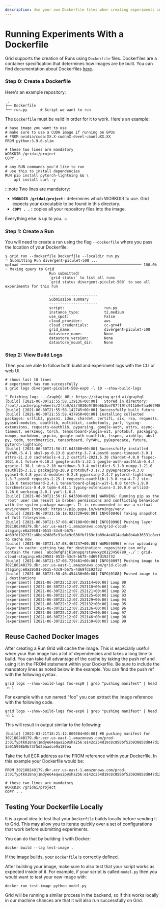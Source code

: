```yaml
---
description: Use your own Dockerfile files when creating experiments in Grid.
---
```


# Running Experiments With a Dockerfile

Grid supports the creation of Runs using `Dockerfile` files. Dockerfiles are a container specification that determines how images are be built. You can find documentation about Dockerfiles [here](https://docs.docker.com/engine/reference/builder).

### Step 0: Create a Dockerfile

Here's an example repository:

```text
 .
├── Dockerfile
└── run.py      # Script we want to run
```

The `Dockerfile` must be valid in order for it to work. Here's an example:

```text
# base image you want to use
# make sure to use a CUDA image if running on GPUs
# FROM nvidia/cuda:XX.X-cudnnX-devel-ubuntuXX.XX
FROM python:3.9.6-slim

# these two lines are mandatory
WORKDIR /gridai/project
COPY . .

# any RUN commands you'd like to run
# use this to install dependencies
RUN pip install pytorch-lightning && \
    apt install curl -y
```

:::note
Two lines are mandatory:

* **`WORKDIR /gridai/project`** : determines which WORKDIR to use. Grid expects your executable to be found in this directory.
* **`COPY . .` :** copies all your repository files into the image.

Everything else is up to you.
:::

### Step 1: Create a Run

You will need to create a run using the flag `--dockerfile` where you pass the location of your Dockerfile.

```text
$ grid run --dockerfile Dockerfile --localdir run.py
⠙ Submitting Run divergent-piculet-508 ...
upload ━━━━━━━━━━━━━━━━━━━━━━━━━━━━━━━━━━━━━━━━━━━━━━━━━━━━━━━ 100.0%
⠦ Making query to Grid
                    Run submitted!
                    `grid status` to list all runs
                    `grid status divergent-piculet-508` to see all experiments for this run

                    ----------------------
                    Submission summary
                    ----------------------
                    script:                  run.py
                    instance_type:           t2.medium
                    use_spot:                False
                    cloud_provider:          aws
                    cloud_credentials:       cc-grv4f
                    grid_name:               divergent-piculet-508
                    datastore_name:          None
                    datastore_version:       None
                    datastore_mount_dir:     None
```

### Step 2: View Build Logs

Then you are able to follow both build and experiment logs with the CLI or web UI.

```text
# shows last 10 lines
# experiment has run successfully
$ grid logs divergent-piculet-508-exp0 -l 10 --show-build-logs

⠋ Fetching logs ...GraphQL URL: https://staging.grid.ai/graphql
[build] [2021-06-30T21:55:58.139136+00:00]   Stored in directory: /root/.cache/pip/wheels/2f/a0/d3/4030d9f80e6b3be787f19fc911b8e7aa462986a40ab1e4bb94
[build] [2021-06-30T21:55:58.142745+00:00] Successfully built future
[build] [2021-06-30T21:55:58.437950+00:00] Installing collected packages: urllib3, pyasn1, idna, chardet, certifi, six, rsa, requests, pyasn1-modules, oauthlib, multidict, cachetools, yarl, typing-extensions, requests-oauthlib, pyparsing, google-auth, attrs, async-timeout, werkzeug, torch, tensorboard-plugin-wit, protobuf, packaging, numpy, markdown, grpcio, google-auth-oauthlib, fsspec, aiohttp, absl-py, tqdm, torchmetrics, tensorboard, PyYAML, pyDeprecate, future, pytorch-lightning
[build] [2021-06-30T21:56:17.643380+00:00] Successfully installed PyYAML-5.4.1 absl-py-0.13.0 aiohttp-3.7.4.post0 async-timeout-3.0.1 attrs-21.2.0 cachetools-4.2.2 certifi-2021.5.30 chardet-4.0.0 fsspec-2021.6.1 future-0.18.2 google-auth-1.32.1 google-auth-oauthlib-0.4.4 grpcio-1.38.1 idna-2.10 markdown-3.3.4 multidict-5.1.0 numpy-1.21.0 oauthlib-3.1.1 packaging-20.9 protobuf-3.17.3 pyDeprecate-0.3.0 pyasn1-0.4.8 pyasn1-modules-0.2.8 pyparsing-2.4.7 pytorch-lightning-1.3.7.post0 requests-2.25.1 requests-oauthlib-1.3.0 rsa-4.7.2 six-1.16.0 tensorboard-2.4.1 tensorboard-plugin-wit-1.8.0 torch-1.9.0 torchmetrics-0.4.0 tqdm-4.61.1 typing-extensions-3.10.0.0 urllib3-1.26.6 werkzeug-2.0.1 yarl-1.6.3
[build] [2021-06-30T21:56:17.643396+00:00] WARNING: Running pip as the 'root' user can result in broken permissions and conflicting behaviour with the system package manager. It is recommended to use a virtual environment instead: https://pip.pypa.io/warnings/venv
[build] [2021-06-30T21:56:18.023729+00:00] INFO[0046] Taking snapshot of full filesystem...
[build] [2021-06-30T21:57:08.467108+00:00] INFO[0096] Pushing layer 302180240179.dkr.ecr.us-east-1.amazonaws.com/grid-cloud-staging:e8a29581-0515-43c9-b675-4d69fd192f32:a0beb2d8d5c91e8e9c636fbf169c1b09e4e4814adab8b4ab36531c8ec69c0bd0 to cache now
[build] [2021-06-30T21:57:08.467247+00:00] WARN[0096] error uploading layer to cache: getting tag for destination: repository can only contain the runes `abcdefghijklmnopqrstuvwxyz0123456789_-./`: grid-cloud-staging:e8a29581-0515-43c9-b675-4d69fd192f32
[build] [2021-06-30T21:57:08.729481+00:00] INFO[0097] Pushing image to 302180240179.dkr.ecr.us-east-1.amazonaws.com/grid-cloud-staging:e8a29581-0515-43c9-b675-4d69fd192f32
[build] [2021-06-30T21:58:40.454430+00:00] INFO[0188] Pushed image to 1 destinations
[experiment] [2021-06-30T22:12:07.252114+00:00] Loop 90
[experiment] [2021-06-30T22:12:07.252118+00:00] Loop 91
[experiment] [2021-06-30T22:12:07.252121+00:00] Loop 92
[experiment] [2021-06-30T22:12:07.252125+00:00] Loop 93
[experiment] [2021-06-30T22:12:07.252129+00:00] Loop 94
[experiment] [2021-06-30T22:12:07.252132+00:00] Loop 95
[experiment] [2021-06-30T22:12:07.252136+00:00] Loop 96
[experiment] [2021-06-30T22:12:07.252142+00:00] Loop 97
[experiment] [2021-06-30T22:12:07.252146+00:00] Loop 98
[experiment] [2021-06-30T22:12:07.252150+00:00] Loop 99
```

## Reuse Cached Docker Images
After creating a Run Grid will cache the image. This is especially useful when your Run image has a lot of dependencies and takes a long time to build. You can take full advantage of the cache by taking the push ref and using it in the FROM statement within your Dockerfile. Be sure to include the mandatory lines as noted below in the example. You can find the push ref with the following syntax.

`grid logs --show-build-logs foo-exp0 | grep "pushing manifest" | head -n 1`

For example with a run named "foo" you can extract the image reference with the following code.

`grid logs --show-build-logs foo-exp0 | grep "pushing manifest" | head -n 1`

This will result in output similar to the following:

`[build] [2022-03-21T18:21:12.800584+00:00] #8 pushing manifest for 302180240179.dkr.ecr.us-east-1.amazonaws.com/prod-2:01fyptkm18naj1mdye64eqws2p@sha256:e142c254d19c8c858bf52b938858d047d13a015998b9bf3f5d2baadce9a187ea`

Take the full ECR address as the FROM reference within your Dockerfile. In this example your Dockerfile would be:

```
FROM 302180240179.dkr.ecr.us-east-1.amazonaws.com/prod-2:01fyptkm18naj1mdye64eqws2p@sha256:e142c254d19c8c858bf52b938858d047d13a015998b9bf3f5d2baadce9a187ea

# these two lines are mandatory
WORKDIR /gridai/project
COPY . .
```


## Testing Your Dockerfile Locally

It is a good idea to test that your `Dockerfile` builds locally before sending it to Grid. This may allow you to iterate quickly over a set of configurations that work before submitting experiments.

You can do that by building it with Docker:

```text
docker build --tag test-image .
```

If the image builds, your `Dockerfile` is correctly defined.

After building your image, make sure to also test that your script works as expected inside of it. For example, if your script is called `model.py` then you would want to test your new image with:

```text
docker run test-image python model.py
```

Grid will be running a similar process in the backend, so if this works locally in our machine chances are that it will also run successfully on Grid.
